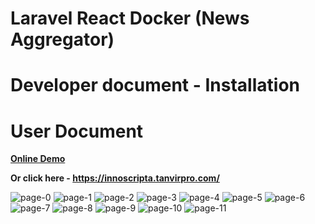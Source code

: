 # Laravel React Docker  (News Aggregator)

# Developer document - Installation

# User Document



**[Online Demo](https://innoscripta.tanvirpro.com/)**

**Or click here - https://innoscripta.tanvirpro.com/**

![page-0](https://github.com/tanvirs2/laravel_react_docker/assets/11763906/6d306634-31cc-4ea9-a407-8471b25f5ae0)
![page-1](https://github.com/tanvirs2/laravel_react_docker/assets/11763906/79d12cdc-3b34-4815-9300-aefd43962e5f)
![page-2](https://github.com/tanvirs2/laravel_react_docker/assets/11763906/29373011-a2e0-455b-adbd-d58162df4f1d)
![page-3](https://github.com/tanvirs2/laravel_react_docker/assets/11763906/ee379937-dc31-4608-a6ec-d72fd5c2ec04)
![page-4](https://github.com/tanvirs2/laravel_react_docker/assets/11763906/e6b2c571-411a-445f-afba-479830e1b03e)
![page-5](https://github.com/tanvirs2/laravel_react_docker/assets/11763906/e300b276-0173-47be-b931-2c65ca28bc31)
![page-6](https://github.com/tanvirs2/laravel_react_docker/assets/11763906/80bddc7c-2e19-4b1b-ab86-f88e30559d50)
![page-7](https://github.com/tanvirs2/laravel_react_docker/assets/11763906/8399bbfc-0cb0-4abe-9736-1e606b7f18cc)
![page-8](https://github.com/tanvirs2/laravel_react_docker/assets/11763906/05c87be0-4de6-4bc1-8fb4-b555b981655a)
![page-9](https://github.com/tanvirs2/laravel_react_docker/assets/11763906/59cfc1c6-da7d-4693-adae-0aa9e7f7a076)
![page-10](https://github.com/tanvirs2/laravel_react_docker/assets/11763906/d1a6142e-86a2-45a4-ae4f-cc0a29c4b46d)
![page-11](https://github.com/tanvirs2/laravel_react_docker/assets/11763906/f68e70c0-faad-475f-b914-264624d2e86e)
